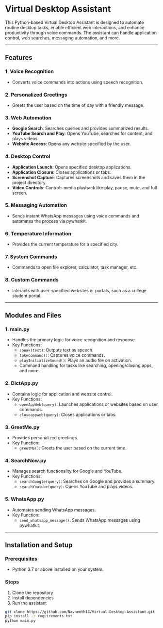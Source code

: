 # Virtual Desktop Assistant

This Python-based Virtual Desktop Assistant is designed to automate routine desktop tasks, enable efficient web interactions, and enhance productivity through voice commands. The assistant can handle application control, web searches, messaging automation, and more.

---

## Features

### 1. Voice Recognition
- Converts voice commands into actions using speech recognition.

### 2. Personalized Greetings
- Greets the user based on the time of day with a friendly message.

### 3. Web Automation
- **Google Search**: Searches queries and provides summarized results.
- **YouTube Search and Play**: Opens YouTube, searches for content, and plays videos.
- **Website Access**: Opens any website specified by the user.

### 4. Desktop Control
- **Application Launch**: Opens specified desktop applications.
- **Application Closure**: Closes applications or tabs.
- **Screenshot Capture**: Captures screenshots and saves them in the project directory.
- **Video Controls**: Controls media playback like play, pause, mute, and full screen.

### 5. Messaging Automation
- Sends instant WhatsApp messages using voice commands and automates the process via pywhatkit.

### 6. Temperature Information
- Provides the current temperature for a specified city.

### 7. System Commands
- Commands to open file explorer, calculator, task manager, etc.

### 8. Custom Commands
- Interacts with user-specified websites or portals, such as a college student portal.

---

## Modules and Files

### 1. **main.py**
- Handles the primary logic for voice recognition and response.
- Key Functions:
  - `speak(text)`: Outputs text as speech.
  - `takeCommand()`: Captures voice commands.
  - `playInitializeSound()`: Plays an audio file on activation.
  - Command handling for tasks like searching, opening/closing apps, and more.

### 2. **DictApp.py**
- Contains logic for application and website control.
- Key Functions:
  - `openAppWeb(query)`: Launches applications or websites based on user commands.
  - `closeappweb(query)`: Closes applications or tabs.

### 3. **GreetMe.py**
- Provides personalized greetings.
- Key Function:
  - `greetMe()`: Greets the user based on the current time.

### 4. **SearchNow.py**
- Manages search functionality for Google and YouTube.
- Key Functions:
  - `searchGoogle(query)`: Searches on Google and provides a summary.
  - `searchYoutube(query)`: Opens YouTube and plays videos.

### 5. **WhatsApp.py**
- Automates sending WhatsApp messages.
- Key Function:
  - `send_whatsapp_message()`: Sends WhatsApp messages using pywhatkit.

---

## Installation and Setup



### Prerequisites
- Python 3.7 or above installed on your system.

### Steps
1. Clone the repository
2. Install dependencies
3.  Run the assistant
   ```bash
   git clone https://github.com/Navneeth18/Virtual-Desktop-Assistant.git
   pip install -r requirements.txt
   python main.py
   ```


